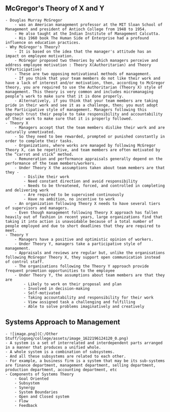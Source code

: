 ## McGregor's Theory of X and Y
	- Douglas Murray McGregor
		- was an American management professor at the MIT Sloan School of Management and president of Antioch College from 1948 to 1954.
		- He also taught at the Indian Institute of Management Calcutta.
		- His 1960 book The Human Side of Enterprise had a profound influence on education practices.
	- Why McGregor's Theory?
		- It is based on the idea that the manager's attitude has an impact on employee motivation.
		- McGregor proposed two theories by which managers perceive and address employee motivation : Theory X(Authoritarian) and Theory Y(Participative)
		- These are two opposing motivational methods of management.
		- If you think that your team members do not like their work and have a lack of interest and/or motivation, then, according to McGregor theory, you are required to use the Authoritarian (Theory X) style of management. This theory is very common and includes micromanaging people’s work to make sure that it is done properly.
		- Alternatively, if you think that your team members are taking pride in their work and see it as a challenge, then; you must adopt the Participative style of management. Managers following this approach trust their people to take responsibility and accountability of their work to make sure that it is properly followed.
	- Theory X
		- Managers accept that the team members dislike their work and are naturally unmotivated.
		- So they need to bee rewarded, prompted or punished constantly in order to complete their tasks.
		- Organizations, where works are managed by following McGregor Theory X, can be repetitive, and team members are often motivated by the “carrot and stick” method.
		- Remuneration and performance appraisals generally depend on the performance of the team members/workers.
		- Under Theory X the assumptions taken about team members are that they -
			- Dislike their work
			- Need constant direction and avoid responsibility
			- Needs to be threatened, forced, and controlled in completing and delivering work
			- Are required to be supervised continuously
			- Have no ambition, no incentive to work
		- An organization following Theory X needs to have several tiers of supervisors and managers.
		- Even though management following Theory X approach has fallen heavily out of fashion in recent years, large organizations find that taking it into action is unavoidable because of a total number of people employed and due to short deadlines that they are required to meet.
	- Theory Y
		- Managers have a positive and optimistic opinion of workers.
		- Under Theory Y, managers take a participative style of management.
		- Appraisals and reviews are regular but, unlike the organisations following McGregor Theory X, they support open communication instead of control staff.
		- The organisations following the Theory Y approach provide frequent promotion opportunities to the employee
		- Under Theory Y, the assumptions about team members are that they are
			- Likely to work on their proposal and plan
			- Involved in decision-making
			- Self-motivated
			- Taking accountability and responsibility for their work
			- View assigned task a challenging and fulfilling
			- Able to solve problems imaginatively and creatively
## Systems Approach to Management
	- ![image.png](C:/Other Stuff/logseq/college/assets/image_1622196124120_0.png)
	- A system is a set of interrelated and interdependent parts arranged in a manner that produces a unified whole.
	- A whole system is a combination of subsystems.
	- And all these subsystems are related to each other.
	- For example, a business firm is a system that may be its sub-systems are finance department, management department, selling department, production department, accounting department, etc
	- Components of Systems Theory
		- Goal Oriented
		- Subsystem
		- Synergy
		- System Boundaries
		- Open and Closed system
		- Flow
		- Feedback